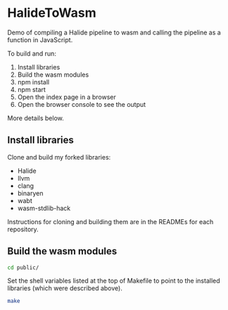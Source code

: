 # HalideToWasm #

Demo of compiling a Halide pipeline to wasm and calling the pipeline as a function in JavaScript.

To build and run:
1. Install libraries
2. Build the wasm modules
3. npm install
4. npm start
5. Open the index page in a browser
6. Open the browser console to see the output

More details below.

## Install libraries ##
Clone and build my forked libraries:
* Halide
* llvm
* clang
* binaryen
* wabt
* wasm-stdlib-hack

Instructions for cloning and building them are in the READMEs for each repository.

## Build the wasm modules ##
```bash
cd public/
```
Set the shell variables listed at the top of Makefile to point to the installed libraries (which were described above).
```bash
make
```
